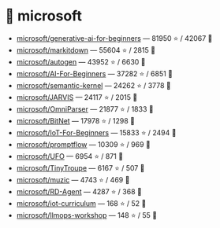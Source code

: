 # 👤 microsoft

- [microsoft/generative-ai-for-beginners](https://github.com/microsoft/generative-ai-for-beginners) — 81950 ⭐️ / 42067 🍴
- [microsoft/markitdown](https://github.com/microsoft/markitdown) — 55604 ⭐️ / 2815 🍴
- [microsoft/autogen](https://github.com/microsoft/autogen) — 43952 ⭐️ / 6630 🍴
- [microsoft/AI-For-Beginners](https://github.com/microsoft/AI-For-Beginners) — 37282 ⭐️ / 6851 🍴
- [microsoft/semantic-kernel](https://github.com/microsoft/semantic-kernel) — 24262 ⭐️ / 3778 🍴
- [microsoft/JARVIS](https://github.com/microsoft/JARVIS) — 24117 ⭐️ / 2015 🍴
- [microsoft/OmniParser](https://github.com/microsoft/OmniParser) — 21877 ⭐️ / 1833 🍴
- [microsoft/BitNet](https://github.com/microsoft/BitNet) — 17978 ⭐️ / 1298 🍴
- [microsoft/IoT-For-Beginners](https://github.com/microsoft/IoT-For-Beginners) — 15833 ⭐️ / 2494 🍴
- [microsoft/promptflow](https://github.com/microsoft/promptflow) — 10309 ⭐️ / 969 🍴
- [microsoft/UFO](https://github.com/microsoft/UFO) — 6954 ⭐️ / 871 🍴
- [microsoft/TinyTroupe](https://github.com/microsoft/TinyTroupe) — 6167 ⭐️ / 507 🍴
- [microsoft/muzic](https://github.com/microsoft/muzic) — 4743 ⭐️ / 469 🍴
- [microsoft/RD-Agent](https://github.com/microsoft/RD-Agent) — 4287 ⭐️ / 368 🍴
- [microsoft/iot-curriculum](https://github.com/microsoft/iot-curriculum) — 168 ⭐️ / 52 🍴
- [microsoft/llmops-workshop](https://github.com/microsoft/llmops-workshop) — 148 ⭐️ / 55 🍴
